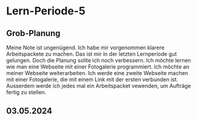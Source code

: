 # Lern-Periode-5


## Grob-Planung
Meine Note ist ungenügend.
Ich habe mir vorgenommen klarere Arbeitspackete zu machen. Das ist mir in der letzten Lernperiode gut gelungen. Doch die Planung sollte ich noch verbessern.
Ich möchte lernen wie man eine Webseite mit einer Fotogalerie programmiert.
Ich möchte an meiner Webseite weiterarbeiten. Ich werde eine zweite Webseite machen mit einer Fotogalerie, die mit einem Link mit der ersten verbunden ist. Ausserdem werde ich jedes mal ein Arbeitspacket vewenden, um Aufträge fertig zu stellen.

## 03.05.2024
